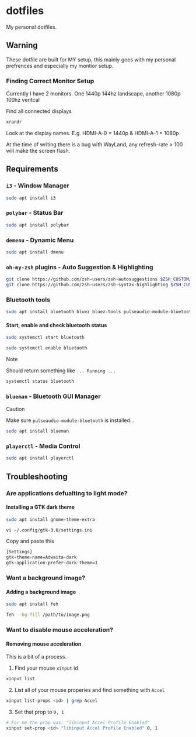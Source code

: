 # dotfiles

My personal dotfiles.

## Warning

These dotfile are built for MY setup, this mainly goes with my personal prefrences and especially my montior setup.

### Finding Correct Monitor Setup

Currently I have 2 monitors. One 1440p 144hz landscape, another 1080p 100hz veritcal

Find all connected displays

```bash
xrandr
```

Look at the display names. E.g. HDMI-A-0 = 1440p & HDMI-A-1 = 1080p

At the time of writing there is a bug with WayLand, any refresh-rate > 100 will make the screen flash.

## Requirements

### `i3` - Window Manager

```bash
sudo apt install i3
```

### `polybar` - Status Bar

``` bash
sudo apt install polybar
```

### `demenu` - Dynamic Menu

```bash
sudo apt install dmenu
```

### `oh-my-zsh` plugins - Auto Suggestion & Highlighting
```bash
git clone https://github.com/zsh-users/zsh-autosuggestions $ZSH_CUSTOM/plugins/zsh-autosuggestions
git clone https://github.com/zsh-users/zsh-syntax-highlighting $ZSH_CUSTOM/plugins/zsh-syntax-highlighting
```

### Bluetooth tools

```bash
sudo apt install bluetooth bluez bluez-tools pulseaudio-module-bluetooth
```

#### Start, enable and check bluetooth status

```bash
sudo systemctl start bluetooth
```

```bash
sudo systemctl enable bluetooth
```

> [!NOTE]
> Should return something like `... Running ...`

```bash
systemctl status bluetooth
```

### `blueman` - Bluetooth GUI Manager

> [!CAUTION]
> Make sure `pulseaudio-module-bluetooth` is installed...

```bash
sudo apt install blueman
```

### `playerctl` - Media Control

```bash
sudo apt install playerctl
```

## Troubleshooting

### Are applications defualting to light mode?

#### Installing a GTK dark theme

```bash
sudo apt install gnome-theme-extra
```

```bash
vi ~/.config/gtk-3.0/settings.ini
```

Copy and paste this
```bash
[Settings]
gtk-theme-name=Adwaita-dark
gtk-application-prefer-dark-theme=1
```

### Want a background image?

#### Adding a background image

```bash
sudo apt install feh
```

```bash
feh --bg-fill /path/to/image.png
```

### Want to disable mouse acceleration?

#### Removing mouse acceleration

This is a bit of a process.

1. Find your mouse `xinput` id

```bash
xinput list
```

2. List all of your mouse properies and find something with `Accel`

```bash
xinput list-props <id> | grep Accel
```

3. Set that prop to `0, 1`

```bash
# For me the prop was: "libinput Accel Profile Enabled"
xinput set-prop <id> "libinput Accel Profile Enabled" 0, 1
```
